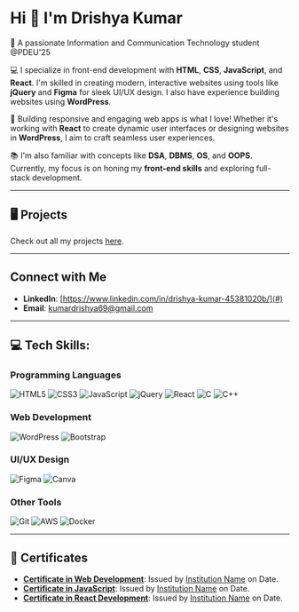 # Hi 👋 I'm Drishya Kumar
🎯 A passionate Information and Communication Technology student @PDEU'25

💻 I specialize in front-end development with **HTML**, **CSS**, **JavaScript**, and **React**. I'm skilled in creating modern, interactive websites using tools like **jQuery** and **Figma** for sleek UI/UX design. I also have experience building websites using **WordPress**.

🚀 Building responsive and engaging web apps is what I love! Whether it's working with **React** to create dynamic user interfaces or designing websites in **WordPress**, I aim to craft seamless user experiences.

📚 I'm also familiar with concepts like **DSA**, **DBMS**, **OS**, and **OOPS**. Currently, my focus is on honing my **front-end skills** and exploring full-stack development.

---

## 🖥 Projects
Check out all my projects [here](#).

---

## Connect with Me
- **LinkedIn**: [https://www.linkedin.com/in/drishya-kumar-45381020b/](#)
- **Email**: [kumardrishya69@gmail.com](#)

---

## 💻 Tech Skills:

### **Programming Languages**
<p>
  <img src="https://img.shields.io/badge/HTML5-%23E34F26.svg?style=flat&logo=html5&logoColor=white" alt="HTML5" />
  <img src="https://img.shields.io/badge/CSS3-%231572B6.svg?style=flat&logo=css3&logoColor=white" alt="CSS3" />
  <img src="https://img.shields.io/badge/JavaScript-%23F7DF1E.svg?style=flat&logo=javascript&logoColor=black" alt="JavaScript" />
  <img src="https://img.shields.io/badge/jQuery-%230769AD.svg?style=flat&logo=jquery&logoColor=white" alt="jQuery" />
  <img src="https://img.shields.io/badge/React-%2361DAFB.svg?style=flat&logo=react&logoColor=black" alt="React" />
  <img src="https://img.shields.io/badge/C-%2300599C.svg?style=flat&logo=c&logoColor=white" alt="C" />
  <img src="https://img.shields.io/badge/C++-%2300599C.svg?style=flat&logo=c%2B%2B&logoColor=white" alt="C++" />
</p>

### **Web Development**
<p>
  <img src="https://img.shields.io/badge/WordPress-%2321759B.svg?style=flat&logo=wordpress&logoColor=white" alt="WordPress" />
  <img src="https://img.shields.io/badge/Bootstrap-%23563D7C.svg?style=flat&logo=bootstrap&logoColor=white" alt="Bootstrap" />
  
</p>

### **UI/UX Design**
<p>
  <img src="https://img.shields.io/badge/Figma-%23F24E1E.svg?style=flat&logo=figma&logoColor=white" alt="Figma" />
  <img src="https://img.shields.io/badge/Canva-%2300C4CC.svg?style=flat&logo=canva&logoColor=white" alt="Canva" />
</p>

### **Other Tools**
<p>
  <img src="https://img.shields.io/badge/Git-%23F05032.svg?style=flat&logo=git&logoColor=white" alt="Git" />
  <img src="https://img.shields.io/badge/AWS-%23232F3E.svg?style=flat&logo=amazon-aws&logoColor=white" alt="AWS" />
  <img src="https://img.shields.io/badge/Docker-%232496ED.svg?style=flat&logo=docker&logoColor=white" alt="Docker" />
</p>

---

## 📜 Certificates
- **[Certificate in Web Development](#)**: Issued by [Institution Name](#) on Date.
- **[Certificate in JavaScript](#)**: Issued by [Institution Name](#) on Date.
- **[Certificate in React Development](#)**: Issued by [Institution Name](#) on Date.
